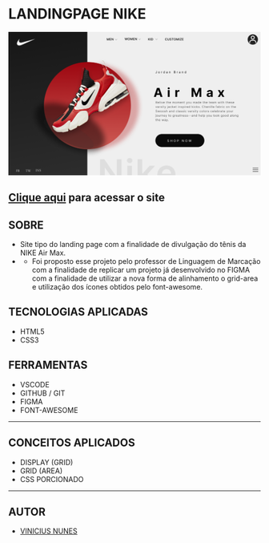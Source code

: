 # **LANDINGPAGE NIKE**

![](./img/screenshot.png)

## [Clique aqui](https://viniciusnunes137.github.io/landing-page-nike/) para acessar o site

## **SOBRE**

- Site tipo do landing page com a finalidade de divulgação do tênis da NIKE Air Max.
- - Foi proposto esse projeto pelo professor de Linguagem de Marcação com a finalidade de replicar um projeto já desenvolvido no FIGMA com a finalidade de utilizar a nova forma de alinhamento o grid-area e utilização dos ícones obtidos pelo font-awesome.



## **TECNOLOGIAS APLICADAS**

- HTML5
- CSS3


## **FERRAMENTAS**

- VSCODE
- GITHUB / GIT
- FIGMA
- FONT-AWESOME

---

## **CONCEITOS APLICADOS**

- DISPLAY (GRID)
- GRID (AREA)
- CSS PORCIONADO

---

## **AUTOR**

- [VINICIUS NUNES](https://github.com/VINICIUSNUNES137)
